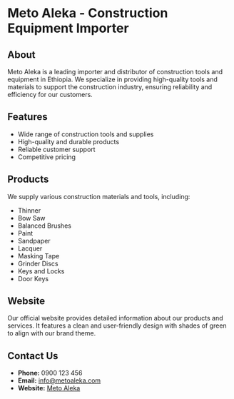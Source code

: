 # Meto Aleka - Construction Equipment Importer

## About
Meto Aleka is a leading importer and distributor of construction tools and equipment in Ethiopia. We specialize in providing high-quality tools and materials to support the construction industry, ensuring reliability and efficiency for our customers.

## Features
- Wide range of construction tools and supplies
- High-quality and durable products
- Reliable customer support
- Competitive pricing

## Products
We supply various construction materials and tools, including:
- Thinner
- Bow Saw
- Balanced Brushes
- Paint
- Sandpaper
- Lacquer
- Masking Tape
- Grinder Discs
- Keys and Locks
- Door Keys

## Website
Our official website provides detailed information about our products and services. It features a clean and user-friendly design with shades of green to align with our brand theme.

## Contact Us
- **Phone:** 0900 123 456  
- **Email:** info@metoaleka.com  
- **Website:** [Meto Aleka](#)  

